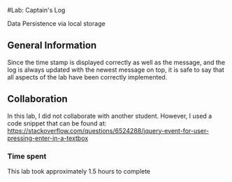 #Lab: Captain's Log

Data Persistence via local storage

## General Information

Since the time stamp is displayed correctly as well as the 
message, and the log is always updated with the newest message on top, it is safe to say that all aspects of the lab have been correctly implemented.

## Collaboration

In this lab, I did not collaborate with another student. However, I used a code snippet that can be found at: 
https://stackoverflow.com/questions/6524288/jquery-event-for-user-pressing-enter-in-a-textbox

### Time spent
This lab took approximately 1.5 hours to complete